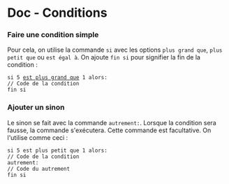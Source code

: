 # Doc - Conditions

### Faire une condition simple

Pour cela, on utilise la commande `si` avec les options `plus grand que`, `plus petit que` ou `est égal à`. On ajoute `fin si` pour signifier la fin de la condition :&#x20;

<pre><code>si 5 <a data-footnote-ref href="#user-content-fn-1">est plus grand que</a> 1 alors:
// Code de la condition
fin si
</code></pre>

### Ajouter un sinon

Le sinon se fait avec la commande `autrement:`. Lorsque la condition sera fausse, la commande s'exécutera. Cette commande est facultative. On l'utilise comme ceci :&#x20;

```
si 5 est plus petit que 1 alors:
// Code de la condition
autrement:
// Code du autrement
fin si
```

[^1]: Vous pouvez mettre : est plus petit que/est égal à
